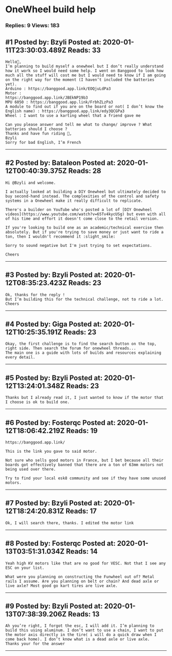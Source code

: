 # OneWheel build help

### Replies: 9 Views: 183

## \#1 Posted by: Bzyli Posted at: 2020-01-11T23:30:03.489Z Reads: 33

```
Hello👋,
I’m planning to build myself a onewheel but I don’t really understand how it work so I would need some help. I went on Banggood to look how much all the stuff will cost me but I would need to know if I am going on the right way for the moment (I haven’t included the batteries yet).
Arduino : https://banggood.app.link/EOQjuLdPa3
Motor :
https://banggood.app.link/JBEkNP19b3
MPU 6050 : https://banggood.app.link/FrbhZLzPa3
A module to find out if you are on the board or not( I don’t know the English name) : https://banggood.app.link/edy3QCGPa3
Wheel : I want to use a karting wheel that a friend gave me

Can you please answer and tell me what to change/ improve ? What batteries should I choose ?
Thanks and have fun riding 🤙,
Bzyli
Sorry for bad English, I’m French
```

---
## \#2 Posted by: Bataleon Posted at: 2020-01-12T00:40:39.375Z Reads: 28

```
Hi @Bzyli and welcome.

I actually looked at building a DIY Onewheel but ultimately decided to buy second-hand instead. The complexities of the control and safety systems in a Onewheel make it really difficult to replicate.

There's a builder on YouTube who's posted a lot of [DIY Onewheel videos](https://www.youtube.com/watch?v=65Tv4kycUSg) but even with all of his time and effort it doesn't come close to the retail version.

If you're looking to build one as an academic/technical exercise then absolutely. But if you're trying to save money or just want to ride a ton, then I wouldn't recommend it :slight_smile:

Sorry to sound negative but I'm just trying to set expectations.

Cheers
```

---
## \#3 Posted by: Bzyli Posted at: 2020-01-12T08:35:23.423Z Reads: 23

```
Ok, thanks for the reply !
But I’m building this for the technical challenge, not to ride a lot.
Cheers
```

---
## \#4 Posted by: Giga Posted at: 2020-01-12T10:25:35.191Z Reads: 23

```
Okay, the first challenge is to find the search button on the top, right side. Then search the forum for onewheel threads...
The main one is a guide with lots of builds and resources explaining every detail.
```

---
## \#5 Posted by: Bzyli Posted at: 2020-01-12T13:24:01.348Z Reads: 23

```
Thanks but I already read it, I just wanted to know if the motor that I choose is ok to build one.
```

---
## \#6 Posted by: Fosterqc Posted at: 2020-01-12T18:06:42.219Z Reads: 19

```
https://banggood.app.link/ 

This is the link you gave to said motor.

Not sure who sells good motors in France, but I bet because all their boards got effectively banned that there are a ton of 63mm motors not being used over there. 

Try to find your local esk8 community and see if they have some unused motors.
```

---
## \#7 Posted by: Bzyli Posted at: 2020-01-12T18:24:20.831Z Reads: 17

```
Ok, I will search there, thanks. I edited the motor link
```

---
## \#8 Posted by: Fosterqc Posted at: 2020-01-13T03:51:31.034Z Reads: 14

```
Yeah high KV motors like that are no good for VESC. Not that I see any ESC on your list. 

What were you planning on constructing the Funwheel out of? Metal rails I assume. Are you planning on belt or chain? And dead axle or live axle? Most good go kart tires are live axle.
```

---
## \#9 Posted by: Bzyli Posted at: 2020-01-13T07:38:39.206Z Reads: 13

```
Ah you’re right, I forgot the esc, I will add it. I’m planning to build this using aluminum. I don’t want to use a chain, I want to put the motor axis directly in the tire( i will do a quick draw when I come back home). I don’t know what is a dead axle or live axle. 
Thanks your for the answer
```

---
